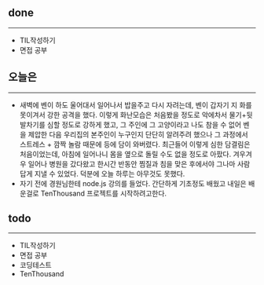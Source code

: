 ## done
---

- TIL작성하기
- 면접 공부

## 오늘은
---
- 새벽에 벤이 하도 울어대서 일어나서 밥을주고 다시 자려는데, 벤이 갑자기 지 화를 못이겨서 강한 공격을 했다. 이렇게 화난모습은 처음봤을 정도로 악에차서 물기+뒷발차기를 심할 정도로 강하게 했고, 그 주인에 그 고양이라고 나도 참을 수 없어 벤을 제압한 다음 우리집의 본주인이 누구인지 단단히 알려주려 했으나 그 과정에서 스트레스 + 깜짝 놀람 때문에 등에 담이 와버렸다. 최근들어 이렇게 심한 담결림은 처음이었는데, 아침에 일어나니 몸을 옆으로 돌릴 수도 없을 정도로 아팠다. 겨우겨우 일어나 병원을 갔다왔고 한시간 반동안 찜질과 침을 맞은 후에서야 그나마 사람답게 지낼 수 있었다. 덕분에 오늘 하루는 아무것도 못했다.
- 자기 전에 경원님한테 node.js 강의를 들었다. 간단하게 기초정도 배웠고 내일은 배운걸로 TenThousand 프로젝트를 시작하려고한다.

## todo
---

- TIL작성하기
- 면접 공부
- 코딩테스트 
- TenThousand 